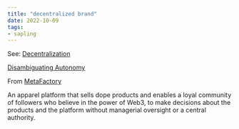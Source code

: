 ```yaml
---
title: "decentralized brand"
date: 2022-10-09
tags:
- sapling
---
```


See: [Decentralization](/notes/Decentralization.md)

[Disambiguating Autonomy](/notes/Disambiguating%20Autonomy)

From [MetaFactory](/notes/MetaFactory.md)

An apparel platform that sells dope products and enables a loyal community of followers who believe in the power of Web3, to make decisions about the products and the platform without managerial oversight or a central authority. 
